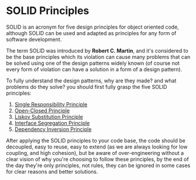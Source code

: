 # SOLID Principles

SOLID is an acronym for five design principles for object oriented code, although SOLID can be used and adapted as principles for any form of software development.

The term SOLID was introduced by **Robert C. Martin**, and it's considered to be the base principles which its violation can cause many problems that can be solved using one of the design patterns widely known (of course not every form of violation can have a solution in a form of a design pattern).

To fully understand the design patterns, why are they made? and what problems do they solve? you should first fully grasp the five SOLID principles:

1. [Single Responsibility Principle](./single-responsibility.md)
2. [Open-Closed Principle](./open-closed.md)
3. [Liskov Substitution Principle](./liskov-substitution.md)
4. [Interface Segregation Principle](./interface-segregation.md)
5. [Dependency Inversion Principle](./dependency-inversion.md)

After applying the SOLID principles to your code base, the code should be decoupled, easy to reuse, easy to extend (as we are always looking for low coupling, and high cohesion), but be aware of over-engineering without a clear vision of why you're choosing to follow these principles, by the end of the day they're only principles, not rules, they can be ignored in some cases for clear reasons and better solutions.
